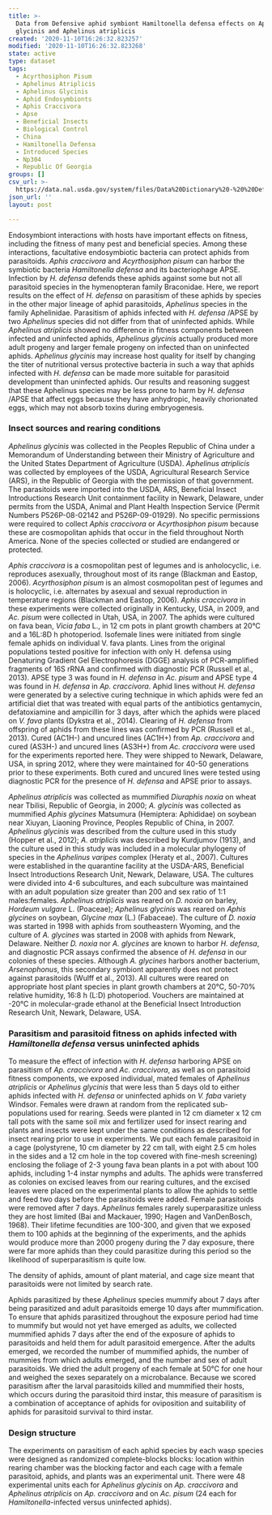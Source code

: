 ```yaml
---
title: >-
  Data from Defensive aphid symbiont Hamiltonella defensa effects on Aphelinus
  glycinis and Aphelinus atriplicis
created: '2020-11-10T16:26:32.823257'
modified: '2020-11-10T16:26:32.823268'
state: active
type: dataset
tags:
  - Acyrthosiphon Pisum
  - Aphelinus Atriplicis
  - Aphelinus Glycinis
  - Aphid Endosymbionts
  - Aphis Craccivora
  - Apse
  - Beneficial Insects
  - Biological Control
  - China
  - Hamiltonella Defensa
  - Introduced Species
  - Np304
  - Republic Of Georgia
groups: []
csv_url: >-
  https://data.nal.usda.gov/system/files/Data%20Dictionary%20-%20%20Defensive%20aphid%20symbiont%20Hamitonella%20defensa%20effects%20on%20Aphelinus%20glycinis%20and%20Aphelinus%20atriplicis_1.csv
json_url: ''
layout: post

---
```

<p>Endosymbiont interactions with hosts have important effects on fitness, including the fitness of many pest and beneficial species. Among these interactions, facultative endosymbiotic bacteria can protect aphids from parasitoids. <em>Aphis craccivora</em> and <em>Acyrthosiphon pisum</em> can harbor the symbiotic bacteria <em>Hamiltonella defensa</em> and its bacteriophage APSE. Infection by <em>H. defensa</em> defends these aphids against some but not all parasitoid species in the hymenopteran family Braconidae. Here, we report results on the effect of <em>H. defensa</em> on parasitism of these aphids by species in the other major lineage of aphid parasitoids, <em>Aphelinus</em> species in the family Aphelinidae. Parasitism of aphids infected with <em>H. defensa</em> /APSE by two <em>Aphelinus</em> species did not differ from that of uninfected aphids. While <em>Aphelinus atriplicis</em> showed no difference in fitness components between infected and uninfected aphids, <em>Aphelinus glycinis</em> actually produced more adult progeny and larger female progeny on infected than on uninfected aphids. <em>Aphelinus glycinis</em> may increase host quality for itself by changing the titer of nutritional versus protective bacteria in such a way that aphids infected with <em>H. defensa</em> can be made more suitable for parasitoid development than uninfected aphids. Our results and reasoning suggest that these Aphelinus species may be less prone to harm by <em>H. defensa</em> /APSE that affect eggs because they have anhydropic, heavily chorionated eggs, which may not absorb toxins during embryogenesis.</p>
<h3>Insect sources and rearing conditions</h3>
<p><em>Aphelinus glycinis</em> was collected in the Peoples Republic of China under a Memorandum of Understanding between their Ministry of Agriculture and the United States Department of Agriculture (USDA). <em>Aphelinus atriplicis</em> was collected by employees of the USDA, Agricultural Research Service (ARS), in the Republic of Georgia with the permission of that government. The parasitoids were imported into the USDA, ARS, Beneficial Insect Introductions Research Unit containment facility in Newark, Delaware, under permits from the USDA, Animal and Plant Health Inspection Service (Permit Numbers P526P-08-02142 and P526P-09-01929). No specific permissions were required to collect <em>Aphis craccivora</em> or <em>Acyrthosiphon pisum</em> because these are cosmopolitan aphids that occur in the field throughout North America. None of the species collected or studied are endangered or protected.</p>
<p><em>Aphis craccivora</em> is a cosmopolitan pest of legumes and is anholocyclic, i.e. reproduces asexually, throughout most of its range (Blackman and Eastop, 2006). <em>Acyrthosiphon pisum</em> is an almost cosmopolitan pest of legumes and is holocyclic, i.e. alternates by asexual and sexual reproduction in temperature regions (Blackman and Eastop, 2006). <em>Aphis craccivora</em> in these experiments were collected originally in Kentucky, USA, in 2009, and <em>Ac. pisum</em> were collected in Utah, USA, in 2007. The aphids were cultured on fava bean, <em>Vicia faba</em> L., in 12 cm pots in plant growth chambers at 20°C and a 16L:8D h photoperiod. Isofemale lines were initiated from single female aphids on individual V. fava plants. Lines from the original populations tested positive for infection with only H. defensa using Denaturing Gradient Gel Electrophoresis (DGGE) analysis of PCR-amplified fragments of 16S rRNA and confirmed with diagnostic PCR (Russell et al., 2013). APSE type 3 was found in <em>H. defensa</em> in <em>Ac. pisum</em> and APSE type 4 was found in <em>H. defensa</em> in <em>Ap. craccivora</em>. Aphid lines without <em>H. defensa</em> were generated by a selective curing technique in which aphids were fed an artificial diet that was treated with equal parts of the antibiotics gentamycin, defatoxiamine and ampicillin for 3 days, after which the aphids were placed on <em>V. fava</em> plants (Dykstra et al., 2014). Clearing of <em>H. defensa</em> from offspring of aphids from these lines was confirmed by PCR (Russell et al., 2013). Cured (AC1H-) and uncured lines (AC1H+) from <em>Ap. craccivora</em> and cured (AS3H-) and uncured lines (AS3H+) from <em>Ac. craccivora</em> were used for the experiments reported here. They were shipped to Newark, Delaware, USA, in spring 2012, where they were maintained for 40-50 generations prior to these experiments. Both cured and uncured lines were tested using diagnostic PCR for the presence of <em>H. defensa</em> and APSE prior to assays.</p>
<p><em>Aphelinus atriplicis</em> was collected as mummified <em>Diuraphis noxia</em> on wheat near Tbilisi, Republic of Georgia, in 2000; <em>A. glycinis</em> was collected as mummified <em>Aphis glycines</em> Matsumura (Hemiptera: Aphididae) on soybean near Xiuyan, Liaoning Province, Peoples Republic of China, in 2007. <em>Aphelinus glycinis</em> was described from the culture used in this study (Hopper et al., 2012); <em>A. atriplicis</em> was described by Kurdjumov (1913), and the culture used in this study was included in a molecular phylogeny of species in the <em>Aphelinus varipes</em> complex (Heraty et al., 2007). Cultures were established in the quarantine facility at the USDA-ARS, Beneficial Insect Introductions Research Unit, Newark, Delaware, USA. The cultures were divided into 4-6 subcultures, and each subculture was maintained with an adult population size greater than 200 and sex ratio of 1:1 males:females. <em>Aphelinus atriplicis</em> was reared on <em>D. noxia</em> on barley, <em>Hordeum vulgare</em> L. (Poaceae); <em>Aphelinus glycinis</em> was reared on <em>Aphis glycines</em> on soybean, <em>Glycine max</em> (L.) (Fabaceae). The culture of <em>D. noxia</em> was started in 1998 with aphids from southeastern Wyoming, and the culture of <em>A. glycines</em> was started in 2008 with aphids from Newark, Delaware. Neither <em>D. noxia</em> nor <em>A. glycines</em> are known to harbor <em>H. defensa</em>, and diagnostic PCR assays confirmed the absence of <em>H. defensa</em> in our colonies of these species. Although <em>A. glycines</em> harbors another bacterium, <em>Arsenophonus</em>, this secondary symbiont apparently does not protect against parasitoids (Wulff et al., 2013). All cultures were reared on appropriate host plant species in plant growth chambers at 20°C, 50-70% relative humidity, 16:8 h (L:D) photoperiod. Vouchers are maintained at -20°C in molecular-grade ethanol at the Beneficial Insect Introduction Research Unit, Newark, Delaware, USA.</p>
<h3>Parasitism and parasitoid fitness on aphids infected with <em>Hamiltonella defensa</em> versus uninfected aphids</h3>
<p>To measure the effect of infection with <em>H. defensa</em> harboring APSE on parasitism of <em>Ap. craccivora</em> and <em>Ac. craccivora</em>, as well as on parasitoid fitness components, we exposed individual, mated females of <em>Aphelinus atriplicis</em> or <em>Aphelinus glycinis</em> that were less than 5 days old to either aphids infected with <em>H. defensa</em> or uninfected aphids on <em>V. faba</em> variety Windsor. Females were drawn at random from the replicated sub-populations used for rearing. Seeds were planted in 12 cm diameter x 12 cm tall pots with the same soil mix and fertilizer used for insect rearing and plants and insects were kept under the same conditions as described for insect rearing prior to use in experiments. We put each female parasitoid in a cage (polystyrene, 10 cm diameter by 22 cm tall, with eight 2.5 cm holes in the sides and a 12 cm hole in the top covered with fine-mesh screening) enclosing the foliage of 2-3 young fava bean plants in a pot with about 100 aphids, including 1-4 instar nymphs and adults. The aphids were transferred as colonies on excised leaves from our rearing cultures, and the excised leaves were placed on the experimental plants to allow the aphids to settle and feed two days before the parasitoids were added. Female parasitoids were removed after 7 days. <em>Aphelinus</em> females rarely superparasitize unless they are host limited (Bai and Mackauer, 1990; Hagen and VanDenBosch, 1968). Their lifetime fecundities are 100-300, and given that we exposed them to 100 aphids at the beginning of the experiments, and the aphids would produce more than 2000 progeny during the 7 day exposure, there were far more aphids than they could parasitize during this period so the likelihood of superparasitism is quite low.</p>
<p>The density of aphids, amount of plant material, and cage size meant that parasitoids were not limited by search rate.</p>
<p>Aphids parasitized by these <em>Aphelinus</em> species mummify about 7 days after being parasitized and adult parasitoids emerge 10 days after mummification. To ensure that aphids parasitized throughout the exposure period had time to mummify but would not yet have emerged as adults, we collected mummified aphids 7 days after the end of the exposure of aphids to parasitoids and held them for adult parasitoid emergence. After the adults emerged, we recorded the number of mummified aphids, the number of mummies from which adults emerged, and the number and sex of adult parasitoids. We dried the adult progeny of each female at 50°C for one hour and weighed the sexes separately on a microbalance. Because we scored parasitism after the larval parasitoids killed and mummified their hosts, which occurs during the parasitoid third instar, this measure of parasitism is a combination of acceptance of aphids for oviposition and suitability of aphids for parasitoid survival to third instar.</p>
<h3>Design structure</h3>
<p>The experiments on parasitism of each aphid species by each wasp species were designed as randomized complete-blocks blocks: location within rearing chamber was the blocking factor and each cage with a female parasitoid, aphids, and plants was an experimental unit. There were 48 experimental units each for <em>Aphelinus glycinis</em> on <em>Ap. craccivora</em> and <em>Aphelinus atriplicis</em> on <em>Ap. craccivora</em> and on <em>Ac. pisum</em> (24 each for <em>Hamiltonella</em>-infected versus uninfected aphids).</p>

